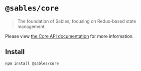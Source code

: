 # `@sables/core`

> The foundation of Sables, focusing on Redux-based state management.

Please view [the Core API documentation](https://sables.dev/docs/api#core) for more information.

## Install

```sh
npm install @sables/core
```
